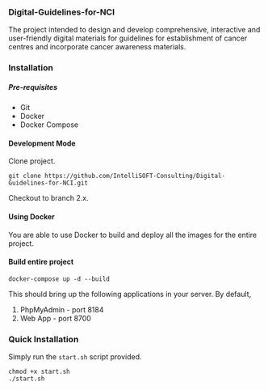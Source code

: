 ### Digital-Guidelines-for-NCI

The project intended to design and develop comprehensive, interactive and user-friendly digital materials for guidelines for establishment of cancer centres and incorporate cancer awareness materials.
### Installation

##### Pre-requisites

- Git
- Docker
- Docker Compose

#### Development Mode

Clone project.

`git clone https://github.com/IntelliSOFT-Consulting/Digital-Guidelines-for-NCI.git`

Checkout to branch 2.x. 

#### Using Docker

You are able to use Docker to build and deploy all the images for the entire project.

#### Build entire project

`docker-compose up -d --build`

This should bring up the following applications in your server.
By default, 

1. PhpMyAdmin - port 8184
2. Web App - port 8700 


### Quick Installation

Simply run the `start.sh` script provided.

```
chmod +x start.sh
./start.sh
```
 
